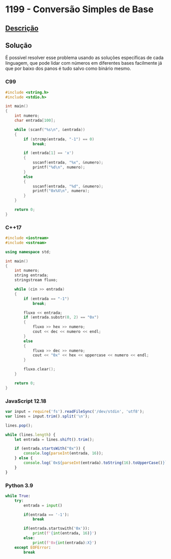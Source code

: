 # 1199 - Conversão Simples de Base

## [Descrição](https://www.beecrowd.com.br/judge/pt/problems/view/1199)

## Solução

É possível resolver esse problema usando as soluções específicas de cada linguagem, que pode lidar com números em diferentes bases facilmente já que por baixo dos panos é tudo salvo como binário mesmo.

### C99
```c
#include <string.h>
#include <stdio.h>

int main()
{
    int numero;
    char entrada[100];

    while (scanf("%s\n", &entrada))
    {
        if (strcmp(entrada, "-1") == 0)
            break;

        if (entrada[1] == 'x')
        {
            sscanf(entrada, "%x", &numero);
            printf("%d\n", numero);
        }
        else
        {
            sscanf(entrada, "%d", &numero);
            printf("0x%X\n", numero);
        }
    }

    return 0;
}
```

### C++17
```cpp
#include <iostream>
#include <sstream>

using namespace std;

int main()
{
    int numero;
    string entrada;
    stringstream fluxo;

    while (cin >> entrada)
    {
        if (entrada == "-1")
            break;

        fluxo << entrada;
        if (entrada.substr(0, 2) == "0x")
        {
            fluxo >> hex >> numero;
            cout << dec << numero << endl;
        }
        else
        {
            fluxo >> dec >> numero;
            cout << "0x" << hex << uppercase << numero << endl;
        }

        fluxo.clear();
    }

    return 0;
}
```

### JavaScript 12.18
```javascript
var input = require('fs').readFileSync('/dev/stdin', 'utf8');
var lines = input.trim().split('\n');

lines.pop();

while (lines.length) {
    let entrada = lines.shift().trim();

    if (entrada.startsWith("0x")) {
        console.log(parseInt(entrada, 16));
    } else {
        console.log(`0x${parseInt(entrada).toString(16).toUpperCase()}`);
    }
}
```

### Python 3.9
```python
while True:
    try:
        entrada = input()

        if(entrada == '-1'):
            break

        if(entrada.startswith('0x')):
            print(f'{int(entrada, 16)}')
        else:
            print(f'0x{int(entrada):X}')
    except EOFError:
        break
```